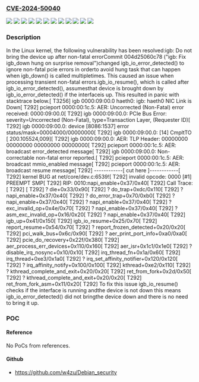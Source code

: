 ### [CVE-2024-50040](https://cve.mitre.org/cgi-bin/cvename.cgi?name=CVE-2024-50040)
![](https://img.shields.io/static/v1?label=Product&message=Linux&color=blue)
![](https://img.shields.io/static/v1?label=Version&message=&color=brightgreen)
![](https://img.shields.io/static/v1?label=Version&message=004d25060c78fc31f66da0fa439c544dda1ac9d5%20&color=brightgreen)
![](https://img.shields.io/static/v1?label=Version&message=124e39a734cb90658b8f0dc110847bbfc6e33792%20&color=brightgreen)
![](https://img.shields.io/static/v1?label=Version&message=39695e87d86f0e7d897fba1d2559f825aa20caeb%20&color=brightgreen)
![](https://img.shields.io/static/v1?label=Version&message=41f63b72a01c0e0ac59ab83fd2d921fcce0f602d%20&color=brightgreen)
![](https://img.shields.io/static/v1?label=Version&message=6.5%20&color=brightgreen)
![](https://img.shields.io/static/v1?label=Version&message=994c2ceb70ea99264ccc6f09e6703ca267dad63c%20&color=brightgreen)
![](https://img.shields.io/static/v1?label=Version&message=c2312e1d12b1c3ee4100c173131b102e2aed4d04%20&color=brightgreen)
![](https://img.shields.io/static/v1?label=Version&message=c9f56f3c7bc908caa772112d3ae71cdd5d18c257%20&color=brightgreen)
![](https://img.shields.io/static/v1?label=Version&message=fa92c463eba75dcedbd8d689ffdcb83293aaa0c3%20&color=brightgreen)
![](https://img.shields.io/static/v1?label=Vulnerability&message=n%2Fa&color=blue)

### Description

In the Linux kernel, the following vulnerability has been resolved:igb: Do not bring the device up after non-fatal errorCommit 004d25060c78 ("igb: Fix igb_down hung on surprise removal")changed igb_io_error_detected() to ignore non-fatal pcie errors in orderto avoid hung task that can happen when igb_down() is called multipletimes. This caused an issue when processing transient non-fatal errors.igb_io_resume(), which is called after igb_io_error_detected(), assumesthat device is brought down by igb_io_error_detected() if the interfaceis up. This resulted in panic with stacktrace below.[ T3256] igb 0000:09:00.0 haeth0: igb: haeth0 NIC Link is Down[  T292] pcieport 0000:00:1c.5: AER: Uncorrected (Non-Fatal) error received: 0000:09:00.0[  T292] igb 0000:09:00.0: PCIe Bus Error: severity=Uncorrected (Non-Fatal), type=Transaction Layer, (Requester ID)[  T292] igb 0000:09:00.0:   device [8086:1537] error status/mask=00004000/00000000[  T292] igb 0000:09:00.0:    [14] CmpltTO [  200.105524,009][  T292] igb 0000:09:00.0: AER:   TLP Header: 00000000 00000000 00000000 00000000[  T292] pcieport 0000:00:1c.5: AER: broadcast error_detected message[  T292] igb 0000:09:00.0: Non-correctable non-fatal error reported.[  T292] pcieport 0000:00:1c.5: AER: broadcast mmio_enabled message[  T292] pcieport 0000:00:1c.5: AER: broadcast resume message[  T292] ------------[ cut here ]------------[  T292] kernel BUG at net/core/dev.c:6539![  T292] invalid opcode: 0000 [#1] PREEMPT SMP[  T292] RIP: 0010:napi_enable+0x37/0x40[  T292] Call Trace:[  T292]  <TASK>[  T292]  ? die+0x33/0x90[  T292]  ? do_trap+0xdc/0x110[  T292]  ? napi_enable+0x37/0x40[  T292]  ? do_error_trap+0x70/0xb0[  T292]  ? napi_enable+0x37/0x40[  T292]  ? napi_enable+0x37/0x40[  T292]  ? exc_invalid_op+0x4e/0x70[  T292]  ? napi_enable+0x37/0x40[  T292]  ? asm_exc_invalid_op+0x16/0x20[  T292]  ? napi_enable+0x37/0x40[  T292]  igb_up+0x41/0x150[  T292]  igb_io_resume+0x25/0x70[  T292]  report_resume+0x54/0x70[  T292]  ? report_frozen_detected+0x20/0x20[  T292]  pci_walk_bus+0x6c/0x90[  T292]  ? aer_print_port_info+0xa0/0xa0[  T292]  pcie_do_recovery+0x22f/0x380[  T292]  aer_process_err_devices+0x110/0x160[  T292]  aer_isr+0x1c1/0x1e0[  T292]  ? disable_irq_nosync+0x10/0x10[  T292]  irq_thread_fn+0x1a/0x60[  T292]  irq_thread+0xe3/0x1a0[  T292]  ? irq_set_affinity_notifier+0x120/0x120[  T292]  ? irq_affinity_notify+0x100/0x100[  T292]  kthread+0xe2/0x110[  T292]  ? kthread_complete_and_exit+0x20/0x20[  T292]  ret_from_fork+0x2d/0x50[  T292]  ? kthread_complete_and_exit+0x20/0x20[  T292]  ret_from_fork_asm+0x11/0x20[  T292]  </TASK>To fix this issue igb_io_resume() checks if the interface is running andthe device is not down this means igb_io_error_detected() did not bringthe device down and there is no need to bring it up.

### POC

#### Reference
No PoCs from references.

#### Github
- https://github.com/w4zu/Debian_security

